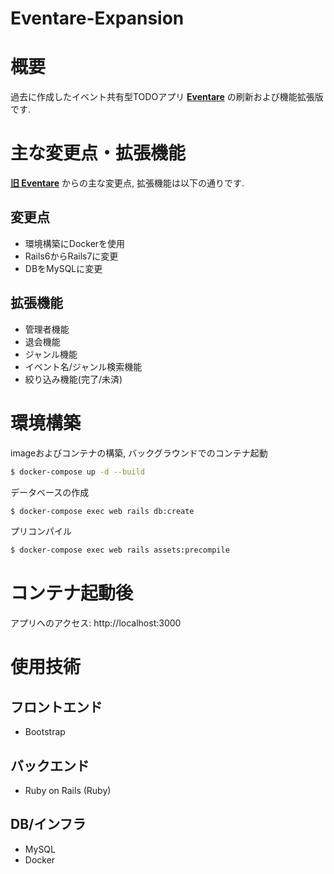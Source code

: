 # Eventare-Expansion

# 概要
過去に作成したイベント共有型TODOアプリ **[Eventare](https://github.com/ueno-8-ueno/Eventare "旧 Eventare")** の刷新および機能拡張版です.


# 主な変更点・拡張機能
**[旧 Eventare](https://github.com/ueno-8-ueno/Eventare "旧Eventare")** からの主な変更点, 拡張機能は以下の通りです.

## 変更点
- 環境構築にDockerを使用
- Rails6からRails7に変更
- DBをMySQLに変更

## 拡張機能
- 管理者機能
- 退会機能
- ジャンル機能
- イベント名/ジャンル検索機能
- 絞り込み機能(完了/未済)

# 環境構築
imageおよびコンテナの構築, バックグラウンドでのコンテナ起動
```bash
$ docker-compose up -d --build
```

データベースの作成
```bash
$ docker-compose exec web rails db:create
```

プリコンパイル
```bash
$ docker-compose exec web rails assets:precompile
```

# コンテナ起動後
アプリへのアクセス: http://localhost:3000

# 使用技術
## フロントエンド
- Bootstrap

## バックエンド
- Ruby on Rails (Ruby)

## DB/インフラ
- MySQL
- Docker